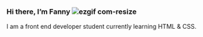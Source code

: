 ### Hi there, I’m Fanny ![ezgif com-resize](https://github.com/fannyestrom/fannyestrom/assets/126021119/486b7ae2-ac95-4dd1-bdd7-59bca073ba65)

I am a front end developer student currently learning HTML & CSS.


<!---
fannyestrom/fannyestrom is a ✨ special ✨ repository because its `README.md` (this file) appears on your GitHub profile.
You can click the Preview link to take a look at your changes.
--->

